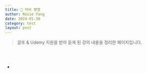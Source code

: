 ```yaml
---
title: 📖 자바 병렬
author: Rosie Yang
date: 2024-01-30
category: test
layout: post
---
```


> 글또 & Udemy 지원을 받아 듣게 된 걍의 내용을 정리한 페이지입니다. 

<br><br>

+ []()

<br><br>

## 
### 

<div style="padding:3px; margin:200px 0;"></div>   